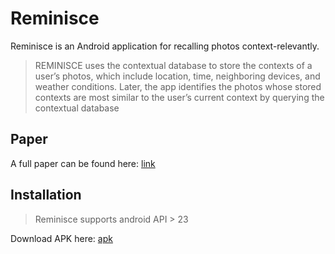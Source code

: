 # Reminisce

Reminisce is an Android application for recalling photos context-relevantly.

> REMINISCE 
uses the contextual database to store the contexts of a user’s
photos, which include location, time, neighboring devices, and
weather conditions. Later, the app identifies the photos whose
stored contexts are most similar to the user’s current context
by querying the contextual database

## Paper

A full paper can be found here: [link](http://mpc.ece.utexas.edu/media/uploads/publishing/reminisce_demo.pdf)

## Installation

> Reminisce supports android API > 23  

Download APK here: [apk](https://github.com/UT-MPC/Reminisce/blob/master/reminisce.apk)
